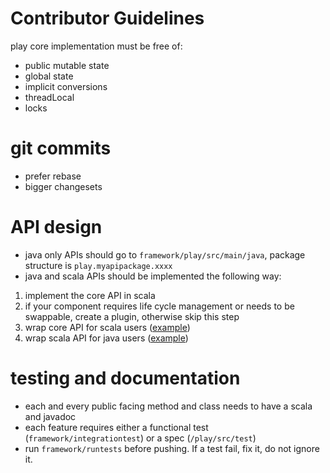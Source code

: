 # Contributor Guidelines

play core implementation must be free of:

* public mutable state
* global state
* implicit conversions
* threadLocal
* locks

# git commits
* prefer rebase
* bigger changesets

# API design
* java only APIs should go to ```framework/play/src/main/java```, package structure is ```play.myapipackage.xxxx``` 
* java and scala APIs should be implemented the following way:

1. implement the core API in scala
2. if your component requires life cycle management or needs to be swappable, create a plugin, otherwise skip this step
3. wrap core API for scala users ([example](https://github.com/playframework/Play20/blob/master/framework/play/src/main/scala/play/api/cache/Cache.scala#L69))
4. wrap scala API for java users ([example](https://github.com/playframework/Play20/blob/master/framework/play/src/main/java/play/cache/Cache.java))

# testing and documentation
* each and every public facing method and class needs to have a scala and javadoc
* each feature requires either a functional test (```framework/integrationtest```) or a spec (```/play/src/test```)
* run ```framework/runtests``` before pushing. If a test fail, fix it, do not ignore it.



